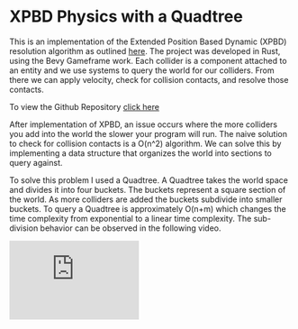 # XPBD Physics with a Quadtree

This is an implementation of the Extended Position Based Dynamic (XPBD) resolution algorithm as outlined <a href=https://matthias-research.github.io/pages/publications/XPBD.pdf target=_blank>here</a>. The project was developed in Rust, using the Bevy Gameframe work. Each collider is a component attached to an entity and we use systems to query the world for our colliders. From there we can apply velocity, check for collision contacts, and resolve those contacts.

To view the Github Repository <a href=https://github.com/colorfulparadox/XPBD-Physics target=_blank>click here</a>

After implementation of XPBD, an issue occurs where the more colliders you add into the world the slower your program will run. The naive solution to check for collision contacts is a O(n^2) algorithm. We can solve this by implementing a data structure that organizes the world into sections to query against.

To solve this problem I used a Quadtree. A Quadtree takes the world space and divides it into four buckets. The buckets represent a square section of the world. As more colliders are added the buckets subdivide into smaller buckets. To query a Quadtree is approximately O(n+m) which changes the time complexity from exponential to a linear time complexity. The sub-division behavior can be observed in the following video.

<iframe width=230px height=140px
	src=https://www.youtube.com/embed/EDmNJdeA4Es
	title=Physics Demo Video
	frameborder=0
	allow=accelerometer; autoplay; clipboard-write; encrypted-media; gyroscope; picture-in-picture
	allowfullscreen>
</iframe>
 

